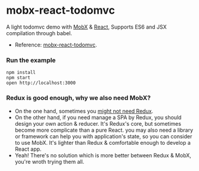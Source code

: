 mobx-react-todomvc
=====================

A light todomvc demo with [MobX](https://mobxjs.github.io/mobx) & [React](https://facebook.github.io/react), Supports ES6 and JSX compilation through babel.

* Reference: [mobx-react-todomvc](https://github.com/mobxjs/mobx-react-todomvc).

### Run the example

```
npm install
npm start
open http://localhost:3000
```

### Redux is good enough, why we also need MobX?

- On the one hand, sometimes you [might not need Redux](https://medium.com/@dan_abramov/you-might-not-need-redux-be46360cf367#.ekst8i9x1).
- On the other hand, if you need manage a SPA by Redux, you should design your own action & reducer. It's Redux's core, but sometimes become more complicate than a pure React. you may also need a library or framework can help you with application's state, so you can consider to use MobX. It's lighter than Redux & comfortable enough to develop a React app.
- Yeah! There's no solution which is more better between Redux & MobX, you're wroth trying them all.
